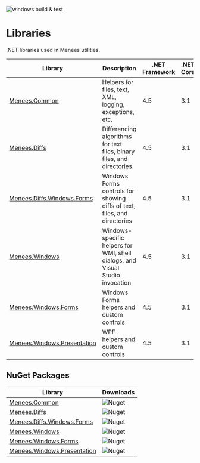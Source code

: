 ![windows build & test](https://github.com/bmenees/Libraries/workflows/windows%20build%20&%20test/badge.svg)

# Libraries
.NET libraries used in Menees utilities.

|Library|Description|.NET Framework|.NET Core|.NET Standard|
|---|---|---|---|---|
|[Menees.Common](src/Menees.Common)|Helpers for files, text, XML, logging, exceptions, etc.|4.5|3.1|2.0|
|[Menees.Diffs](src/Menees.Diffs)|Differencing algorithms for text files, binary files, and directories|4.5|3.1|2.0|
|[Menees.Diffs.Windows.Forms](src/Menees.Diffs.Windows.Forms)|Windows Forms controls for showing diffs of text, files, and directories|4.5|3.1|--|
|[Menees.Windows](src/Menees.Windows)|Windows-specific helpers for WMI, shell dialogs, and Visual Studio invocation|4.5|3.1|--|
|[Menees.Windows.Forms](src/Menees.Windows.Forms)|Windows Forms helpers and custom controls|4.5|3.1|--|
|[Menees.Windows.Presentation](src/Menees.Windows.Presentation)|WPF helpers and custom controls|4.5|3.1|--|

## NuGet Packages
|Library|Downloads|
|---|---|
|[Menees.Common](https://www.nuget.org/packages/Menees.Common/)|![Nuget](https://img.shields.io/nuget/dt/Menees.Common)|
|[Menees.Diffs](https://www.nuget.org/packages/Menees.Diffs/)|![Nuget](https://img.shields.io/nuget/dt/Menees.Diffs)| 
|[Menees.Diffs.Windows.Forms](https://www.nuget.org/packages/Menees.Diffs.Windows.Forms/)|![Nuget](https://img.shields.io/nuget/dt/Menees.Diffs.Windows.Forms)|
|[Menees.Windows](https://www.nuget.org/packages/Menees.Windows/)|![Nuget](https://img.shields.io/nuget/dt/Menees.Windows)|
|[Menees.Windows.Forms](https://www.nuget.org/packages/Menees.Windows.Forms/)|![Nuget](https://img.shields.io/nuget/dt/Menees.Windows.Forms)|
|[Menees.Windows.Presentation](https://www.nuget.org/packages/Menees.Windows.Presentation/)|![Nuget](https://img.shields.io/nuget/dt/Menees.Windows.Presentation)|
